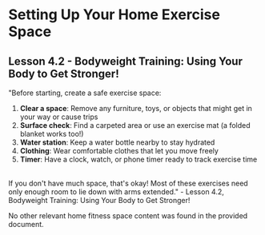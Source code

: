 # Setting Up Your Home Exercise Space

## Lesson 4.2 - Bodyweight Training: Using Your Body to Get Stronger!

"Before starting, create a safe exercise space:
1. **Clear a space**: Remove any furniture, toys, or objects that might get in your way or cause trips
2. **Surface check**: Find a carpeted area or use an exercise mat (a folded blanket works too!)
3. **Water station**: Keep a water bottle nearby to stay hydrated
4. **Clothing**: Wear comfortable clothes that let you move freely
5. **Timer**: Have a clock, watch, or phone timer ready to track exercise time

<br/>
If you don't have much space, that's okay! Most of these exercises need only enough room to lie down with arms extended." - Lesson 4.2, Bodyweight Training: Using Your Body to Get Stronger!

No other relevant home fitness space content was found in the provided document.